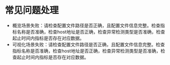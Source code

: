 # 常见问题处理

-   概览场景失败：请检查配置文件路径是否正确，且配置文件信息完整。检查指标名称是否准确，检查host地址是否正确，检查异常检测类型是否准确，检查起止时间内指标是否存在对应数据。
-   可视化场景失败：请检查配置文件路径是否正确，且配置文件信息完整。检查指标名称是否准确，检查host地址是否正确，检查异常检测类型是否准确，检查起止时间内指标是否存在对应数据。
